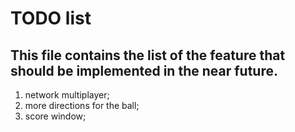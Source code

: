 # TODO list

## This file contains the list of the feature that should be implemented in the near future.

1. network multiplayer;
2. more directions for the ball;
3. score window;